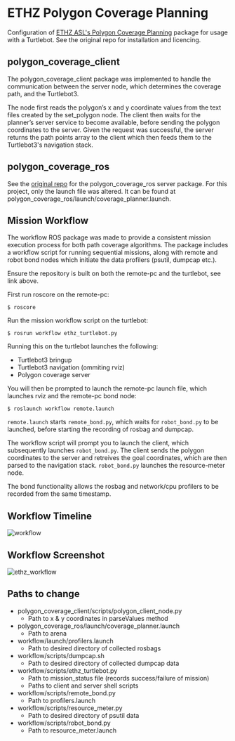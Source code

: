 # ETHZ Polygon Coverage Planning

Configuration of [ETHZ ASL's Polygon Coverage Planning](https://github.com/ethz-asl/polygon_coverage_planning) package for usage with a Turtlebot. See the original repo for installation and licencing. 


## polygon_coverage_client

The polygon_coverage_client package was implemented to handle the communication between the server node, which determines the coverage path, and the Turtlebot3. 

The node first reads the polygon’s x and y coordinate values from the text files created by the set_polygon node. The client then waits for the planner’s server service to become available, before sending the polygon coordinates to the server. Given the request was successful, the server returns the path points array to the client which then feeds them to the Turtlebot3's navigation stack.

## polygon_coverage_ros

See the [original repo](https://github.com/ethz-asl/polygon_coverage_planning) for the polygon_coverage_ros server package. For this project, only the launch file was altered. It can be found at polygon_coverage_ros/launch/coverage_planner.launch.

## Mission Workflow

The workflow ROS package was made to provide a consistent mission execution process for both path coverage algorithms. The package includes a workflow script for running sequential missions, along with remote and robot bond nodes which initiate the data profilers (psutil, dumpcap etc.).

Ensure the repository is built on both the remote-pc and the turtlebot, see link above.

First run roscore on the remote-pc:

```
$ roscore
```

Run the mission workflow script on the turtlebot:

```
$ rosrun workflow ethz_turtlebot.py
```

Running this on the turtlebot launches the following:
- Turtlebot3 bringup
- Turtlebot3 navigation (ommiting rviz)
- Polygon coverage server

You will then be prompted to launch the remote-pc launch file, which launches rviz and the remote-pc bond node:

```
$ roslaunch workflow remote.launch
```

``` remote.launch ``` starts ``` remote_bond.py ```, which waits for ``` robot_bond.py ``` to be launched, before starting the recording of rosbag and dumpcap.


The workflow script will prompt you to launch the client, which subsequently launches ``` robot_bond.py ```. The client sends the polygon coordinates to the server and retreives the goal coordinates, which are then parsed to the navigation stack. ``` robot_bond.py ``` launches the resource-meter node. 

The bond functionality allows the rosbag and network/cpu profilers to be recorded from the same timestamp.


## Workflow Timeline

![workflow](https://user-images.githubusercontent.com/22135172/126071268-4b75f676-e686-4ac9-abd7-10e3ced08e96.png)

## Workflow Screenshot

![ethz_workflow](https://user-images.githubusercontent.com/22135172/126071299-95f3c2f5-f32b-4e45-8265-2df9b5137a8c.png)

## Paths to change

* polygon_coverage_client/scripts/polygon_client_node.py
  * Path to x & y coordinates in parseValues method
* polygon_coverage_ros/launch/coverage_planner.launch
  * Path to arena
* workflow/launch/profilers.launch
  * Path to desired directory of collected rosbags
* workflow/scripts/dumpcap.sh
  * Path to desired directory of collected dumpcap data
* workflow/scripts/ethz_turtlebot.py
  * Path to mission_status file (records success/failure of mission)
  * Paths to client and server shell scripts
* workflow/scripts/remote_bond.py
  * Path to profilers.launch
* workflow/scripts/resource_meter.py
  * Path to desired directory of psutil data
* workflow/scripts/robot_bond.py
  * Path to resource_meter.launch
